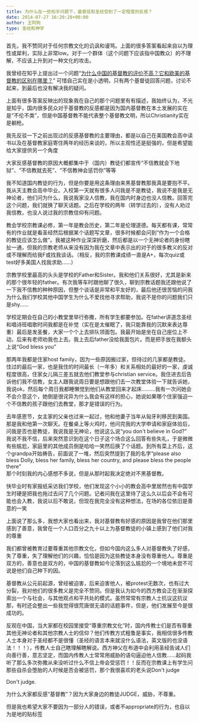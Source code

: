 ```yaml
---
title: 为什么在一些知乎问题下，基督徒和圣经受到了一定程度的反感？
date: 2014-07-27 16:20:28+00:00
author: 王阿狗
type: 圣经和神学
---
```

首先，我不赞同对于任何宗教文化的讥讽和谩骂。上面的很多答案看起来自以为理性或犀利，实际上非常low。对于一个群体（这个问题下应该指中国教众）的不理解，不应该上升到对一种文化的攻击。  
  
我曾经在知乎上提出过一个问题“[为什么中国的基督教的评价不高？它和欧美的基督教的区别在哪里？](http://www.zhihu.com/question/24119412)” 可惜自己实在是小透明，只有两个基督徒回答问题，讨论不起来，到最后也没有解决我的疑问。  
  
上面有很多答案反映出的现象我在自己的那个问题里有有描述，我始终认为，不光是知乎，国内很多民众对于基督教的反感都是因为国内基督教在本土发展的实在是“不伦不类”，但是中国基督教不能代表整个基督教文明，所以Christianity实在是躺枪。  
  
我先反驳一下之前出现过的反感基督教的主要理由，都是以自己在美国教会高中读书以及在基督教家庭寄住两年的经历来谈的，所以主观性还是挺强的，但是希望能给大家提供另一个角度  
  
大家反感基督教的原因大概都集中于（国内）教徒们都宣传“不信教就会下地狱”、“不信教就去死”、“不信教神会惩罚你”等等  
  
我不知道国内教徒的行为，但是你要是用这条理由来黑基督教那我真是要抱不平。我从天主教会高中毕业。入校第一天就有很多人问我是不是教徒，我说不是我是无神论者，他们问为什么，我说我家没人信教，我在国内时身边也没人信教。回答完这个问题，我们就换了聊天话题。之后在学校的两年（转学过去的），没有人劝过我信教，也没人说过我的宗教信仰有问题。  
  
教会学校宗教课必修，第一年是教会历史，第二年是伦理道德。每天都有课，常常有的作业就是看圣经然后根据某个话题写文章，很多时候都会问到“作为一个合格的教徒应该怎么做”。我被这种作业深深折磨，然后都是以一个无神论者的身份瞎扯一通，但我的宗教老师从来没有因为我在文章中表示出的对于的很多教义的反对或不理解而给我F或找我谈话。（相反，我的宗教课成绩一直是A+，每次quiz或test好多美国人找我求助……）  
  
宗教学校里最高的头头是学校的Father和Sister。我和他们关系很好，尤其是新来的那个很年轻的father。有次我等车时跟他聊了很久，聊到宗教话题我还跟他说了一下我不信教的种种原因，但整个谈话是非常和平友好的，最后他还很苦恼的问我为什么我们学校其他中国学生为什么不爱找他寻求帮助，我说不是你的问题我们只是shy……  
  
学校定期会在自己的小教堂里举行弥撒，所有学生都要参加。在father讲道念圣经和唱诗班唱歌时间我都是在补觉（实在是太催眠了，我只能靠我的沉默来表达尊重）最后是发圣餐，大家一个个上去排队领面包。我最开始是坐在自己座位上不动，后来有老师劝我也上去。我上去后father没给我面包片。而是把手放在我额头上说“God bless you”  
  
那两年我都是住家host family，因为一些原因搬过家，但待过的几家都是教徒。住过的最后一家，也是我住的时间最长（一年多）和关系相处的最好的一家，虔诚程度很高，住家女儿隔三差五就去他们教堂参与christian service。我住进去后告诉他们我不信教，女主人跟我说周日要是想跟他们去一次教堂体验一下就告诉她，我说ok，然后每个周日我都睡懒觉到他们从教堂回来才起床………我有一次问她会不会介意这个，她倒是很诧异为什么我会有这样的担心，她说如果哪个住家强迫一个不信教的孩子跟他们去教堂，那才是错误的行为。  
  
去年感恩节，女主家的父亲也过来一起过，他和他妻子当年从匈牙利移民到美国。那是我和他第一次聊天。在餐桌上等火鸡时，他问完我的大学申请和家庭体验后，问我是否也是教徒，我说我是无神论，他说这么说“you don't believe in God?” 我说不我不信，后来突然意识到在这个日子这个场合这么回答有些失礼，于是微微有些尴尬，家庭里的其他成员倒是哈哈一笑然后换了个话题。到所有菜上齐后，这个grandpa开始祷告，前面说了一堆，然后突然提到了我的名字“please also bless Dolly, bless her family, bless her country, and please bless the people there”   
那个时刻我的内心感想不多说，但是从那时起我决定绝对不黑基督教。  
  
快毕业时有家报纸采访我们学校，他们发现这个小小的教会高中里居然也有中国学生时硬是把我也拖过去问了几个问题。记者问我在这里待了这么久以后会不会有可能也会入教，我说以后不敢说，但现在我完全没有这种想法，在场的各位依旧是善意的一笑  
  
上面说了那么多，我想大家也看出来，我对基督教有好感的原因是我曾在他们那里感到了善意，我曾在一个人口百分之九十以上为基督教徒的小镇上感到了他们对我的尊重  
  
我们都曾被教育过要尊重其他宗教文化，但如今国内这么多人对基督教失了好感，失了尊重，失了理解他们的兴趣，恰恰是因为这些教徒本身没有尊重他人。尊重是双方的，善意也是双方的，中国的基督教如今沦落到这么尴尬的一个境地未尝不可说是他们自己种下的因。  
  
基督教从公元前起源，曾经被迫害，后来迫害他人，被protest无数次，也有过大分裂，我对他们的很多教义是完全不赞同。但是我认为如今的西方教会正在渐渐探索出一个与社会，与其他观点和平共处的模式。虽然常常有宗教人士抗议这抗议那，有时还会整出一些我觉得很荒唐很无语的话题事件，但是，他们发展至今是很成功的。  
  
反观在中国，当大家都在校园里接受“尊重宗教文化”时，国内传教士们是否有尊重其他无神论者和其他宗教人士的信仰？他们传教方式粗鲁是事实，我相信很多传教人士本身对于圣经都不是很懂（圣经的语言本来就没什么语法，英文版的也没语法！！！），传教人士自己瞎理解瞎解说。西方神父在布道中会利用圣经告诫人们向善行善，意志坚定，而国内传教人士常常用威胁的语句逼迫他人信教……起码我听了那么多次弥撒从来没听过什么不信上帝会受惩罚！！反而在宗教课上有学生问那些自杀会堕胎的人时候是否会被惩罚，那个我很喜欢的老头说Don't judge  
  
Don't judge.   
  
为什么大家都反感“基督教”？因为大家身边的教徒JUDGE，威胁，不尊重。  
  
但是我也希望大家不要因为一部分人的错误，或者不appropriate的行为，也自以为是地的贴标签
